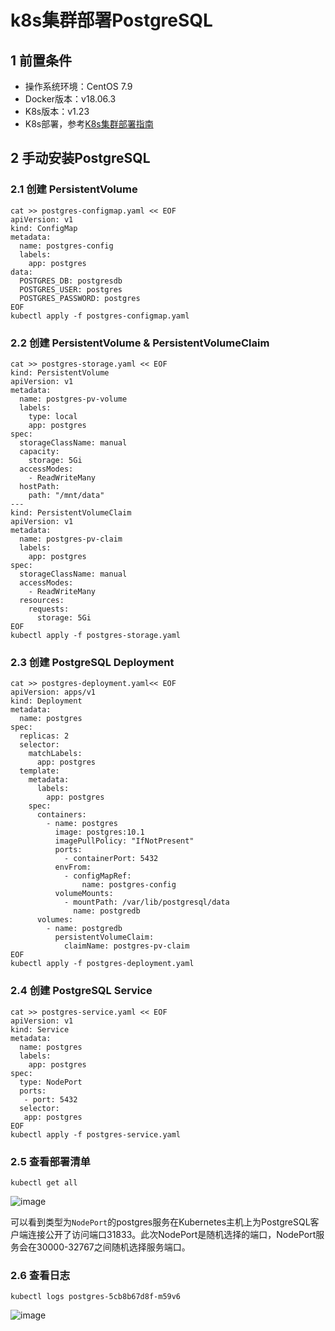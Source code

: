 # k8s集群部署PostgreSQL
## 1 前置条件
- 操作系统环境：CentOS 7.9
- Docker版本：v18.06.3
- K8s版本：v1.23
- K8s部署，参考[K8s集群部署指南](./K8sClusterDeployment.md)

## 2 手动安装PostgreSQL
### 2.1 创建 PersistentVolume
```
cat >> postgres-configmap.yaml << EOF
apiVersion: v1
kind: ConfigMap
metadata:
  name: postgres-config
  labels:
    app: postgres
data:
  POSTGRES_DB: postgresdb
  POSTGRES_USER: postgres
  POSTGRES_PASSWORD: postgres
EOF
kubectl apply -f postgres-configmap.yaml
```
### 2.2 创建 PersistentVolume & PersistentVolumeClaim
```
cat >> postgres-storage.yaml << EOF
kind: PersistentVolume
apiVersion: v1
metadata:
  name: postgres-pv-volume
  labels:
    type: local
    app: postgres
spec:
  storageClassName: manual
  capacity:
    storage: 5Gi
  accessModes:
    - ReadWriteMany
  hostPath:
    path: "/mnt/data"
---
kind: PersistentVolumeClaim
apiVersion: v1
metadata:
  name: postgres-pv-claim
  labels:
    app: postgres
spec:
  storageClassName: manual
  accessModes:
    - ReadWriteMany
  resources:
    requests:
      storage: 5Gi
EOF
kubectl apply -f postgres-storage.yaml
```
### 2.3 创建 PostgreSQL Deployment
```
cat >> postgres-deployment.yaml<< EOF
apiVersion: apps/v1
kind: Deployment
metadata:
  name: postgres
spec:
  replicas: 2
  selector:
    matchLabels:
      app: postgres
  template:
    metadata:
      labels:
        app: postgres
    spec:
      containers:
        - name: postgres
          image: postgres:10.1
          imagePullPolicy: "IfNotPresent"
          ports:
            - containerPort: 5432
          envFrom:
            - configMapRef:
                name: postgres-config
          volumeMounts:
            - mountPath: /var/lib/postgresql/data
              name: postgredb
      volumes:
        - name: postgredb
          persistentVolumeClaim:
            claimName: postgres-pv-claim
EOF
kubectl apply -f postgres-deployment.yaml
```
### 2.4 创建 PostgreSQL Service
```
cat >> postgres-service.yaml << EOF
apiVersion: v1
kind: Service
metadata:
  name: postgres
  labels:
    app: postgres
spec:
  type: NodePort
  ports:
   - port: 5432
  selector:
   app: postgres
EOF
kubectl apply -f postgres-service.yaml
```
### 2.5 查看部署清单
```
kubectl get all
```
![image](https://github.com/kenlab-chung/kenlab-chung.github.io/assets/59462735/774ad313-7f64-46b5-89ae-6ede8c9d3fc4)

可以看到类型为`NodePort`的postgres服务在Kubernetes主机上为PostgreSQL客户端连接公开了访问端口31833。此次NodePort是随机选择的端口，NodePort服务会在30000-32767之间随机选择服务端口。
### 2.6 查看日志
```
kubectl logs postgres-5cb8b67d8f-m59v6
```
![image](https://github.com/kenlab-chung/kenlab-chung.github.io/assets/59462735/d87712a9-3942-4b57-8cca-7e26afbaa1f4)

